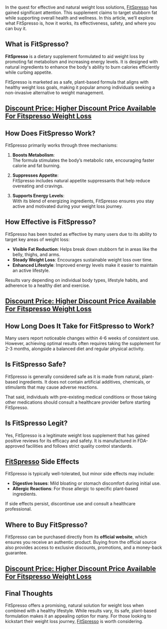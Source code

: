 <p>In the quest for effective and natural weight loss solutions, <a href="https://www.facebook.com/FitspressoCoffeeWeightLossSupplement/">FitSpresso</a>&nbsp;has gained significant attention. This supplement claims to target stubborn fat while supporting overall health and wellness. In this article, we&rsquo;ll explore what FitSpresso is, how it works, its effectiveness, safety, and where you can buy it.</p>

<h2>What is FitSpresso?</h2>
<p><strong>FitSpresso</strong> is a dietary supplement formulated to aid weight loss by promoting fat metabolism and increasing energy levels. It is designed with natural ingredients to enhance the body's ability to burn calories efficiently while curbing appetite.</p>
<p>FitSpresso is marketed as a safe, plant-based formula that aligns with healthy weight loss goals, making it popular among individuals seeking a non-invasive alternative to weight management.</p>
<h2><a href="https://gadgetstrack.com/fitspresso-weight-loss-buy/">Discount Price: Higher Discount Price Available For Fitspresso Weight Loss</a></h2>
<h2>How Does FitSpresso Work?</h2>
<p>FitSpresso primarily works through three mechanisms:</p>
<ol>
<li>
<p><strong>Boosts Metabolism</strong>:<br />The formula stimulates the body&rsquo;s metabolic rate, encouraging faster calorie and fat burning.</p>
</li>
<li>
<p><strong>Suppresses Appetite</strong>:<br />FitSpresso includes natural appetite suppressants that help reduce overeating and cravings.</p>
</li>
<li>
<p><strong>Supports Energy Levels</strong>:<br />With its blend of energizing ingredients, FitSpresso ensures you stay active and motivated during your weight loss journey.</p>
</li>
</ol>
<h2>How Effective is FitSpresso?</h2>
<p>FitSpresso has been touted as effective by many users due to its ability to target key areas of weight loss:</p>
<ul>
<li><strong>Visible Fat Reduction</strong>: Helps break down stubborn fat in areas like the belly, thighs, and arms.</li>
<li><strong>Steady Weight Loss</strong>: Encourages sustainable weight loss over time.</li>
<li><strong>Enhanced Lifestyle</strong>: Improved energy levels make it easier to maintain an active lifestyle.</li>
</ul>
<p>Results vary depending on individual body types, lifestyle habits, and adherence to a healthy diet and exercise.</p>
<h2><a href="https://gadgetstrack.com/fitspresso-weight-loss-buy/">Discount Price: Higher Discount Price Available For Fitspresso Weight Loss</a></h2>
<h2>How Long Does It Take for FitSpresso to Work?</h2>
<p>Many users report noticeable changes within 4-6 weeks of consistent use. However, achieving optimal results often requires taking the supplement for 2-3 months, alongside a balanced diet and regular physical activity.</p>
<h2>Is FitSpresso Safe?</h2>
<p>FitSpresso is generally considered safe as it is made from natural, plant-based ingredients. It does not contain artificial additives, chemicals, or stimulants that may cause adverse reactions.</p>
<p>That said, individuals with pre-existing medical conditions or those taking other medications should consult a healthcare provider before starting FitSpresso.</p>
<h2>Is FitSpresso Legit?</h2>
<p>Yes, FitSpresso is a legitimate weight loss supplement that has gained positive reviews for its efficacy and safety. It is manufactured in FDA-approved facilities and follows strict quality control standards.</p>
<h2><a href="https://www.facebook.com/groups/888692966584917">FitSpresso</a> Side Effects</h2>
<p>FitSpresso is typically well-tolerated, but minor side effects may include:</p>
<ul>
<li><strong>Digestive Issues</strong>: Mild bloating or stomach discomfort during initial use.</li>
<li><strong>Allergic Reactions</strong>: For those allergic to specific plant-based ingredients.</li>
</ul>
<p>If side effects persist, discontinue use and consult a healthcare professional.</p>
<h2>Where to Buy FitSpresso?</h2>
<p>FitSpresso can be purchased directly from its <strong>official website</strong>, which ensures you receive an authentic product. Buying from the official source also provides access to exclusive discounts, promotions, and a money-back guarantee.</p>
<h2><a href="https://gadgetstrack.com/fitspresso-weight-loss-buy/">Discount Price: Higher Discount Price Available For Fitspresso Weight Loss</a></h2>
<h2>Final Thoughts</h2>
<p>FitSpresso offers a promising, natural solution for weight loss when combined with a healthy lifestyle. While results vary, its safe, plant-based formulation makes it an appealing option for many. For those looking to kickstart their weight loss journey, <a href="https://www.facebook.com/events/929808105282947/">FitSpresso</a> is worth considering.</p>
